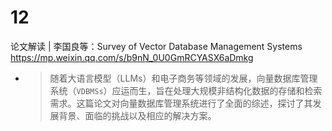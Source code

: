 
# 12

论文解读 | 李国良等：Survey of Vector Database Management Systems https://mp.weixin.qq.com/s/b9nN_0U0GmRCYASX6aDmkg
- > 随着大语言模型（LLMs）和电子商务等领域的发展，向量数据库管理系统（`VDBMSs`）应运而生，旨在处理大规模非结构化数据的存储和检索需求。这篇论文对向量数据库管理系统进行了全面的综述，探讨了其发展背景、面临的挑战以及相应的解决方案。
